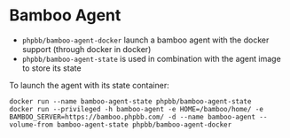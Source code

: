 Bamboo Agent
============

 - `phpbb/bamboo-agent-docker` launch a bamboo agent with the docker support (through docker in docker)
 - `phpbb/bamboo-agent-state` is used in combination with the agent image to store its state

To launch the agent with its state container:
```
docker run --name bamboo-agent-state phpbb/bamboo-agent-state
docker run --privileged -h bamboo-agent -e HOME=/bamboo/home/ -e BAMBOO_SERVER=https://bamboo.phpbb.com/ -d --name bamboo-agent --volume-from bamboo-agent-state phpbb/bamboo-agent-docker
```
